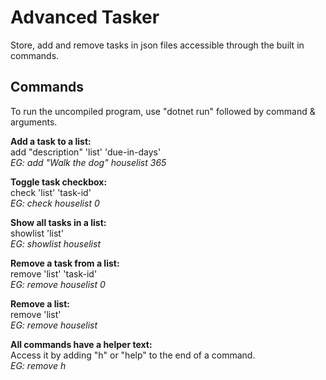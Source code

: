 # Advanced Tasker

Store, add and remove tasks in json files accessible through the built in commands.

## Commands

To run the uncompiled program, use "dotnet run" followed by command & arguments.

**Add a task to a list:**<br/>
add "description" 'list' 'due-in-days'<br/>
*EG: add "Walk the dog" houselist 365*<br/>

**Toggle task checkbox:**<br/>
check 'list' 'task-id'<br/>
*EG: check houselist 0*<br/>

**Show all tasks in a list:**<br/>
showlist 'list'<br/>
*EG: showlist houselist*<br/>

**Remove a task from a list:**<br/>
remove 'list' 'task-id'<br/>
*EG: remove houselist 0*<br/>

**Remove a list:**<br/>
remove 'list'<br/>
*EG: remove houselist*<br/>

**All commands have a helper text:**<br/>
Access it by adding "h" or "help" to the end of a command.<br/>
*EG: remove h*<br/>